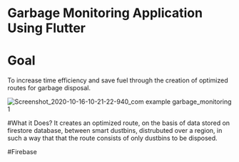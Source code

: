 # Garbage Monitoring Application Using Flutter

# Goal
To increase time efficiency and save fuel through the creation of optimized routes for garbage disposal.

![Screenshot_2020-10-16-10-21-22-940_com example garbage_monitoring 1](https://user-images.githubusercontent.com/60594770/96215119-b7ebdb80-0f9a-11eb-8813-bdf94403cdb9.jpg)

#What it Does?
It creates an optimized route, on the basis of data stored on firestore database, between smart dustbins, distrubuted over a region, in such a way that that the route consists of only dustbins to be disposed. 


#Firebase


